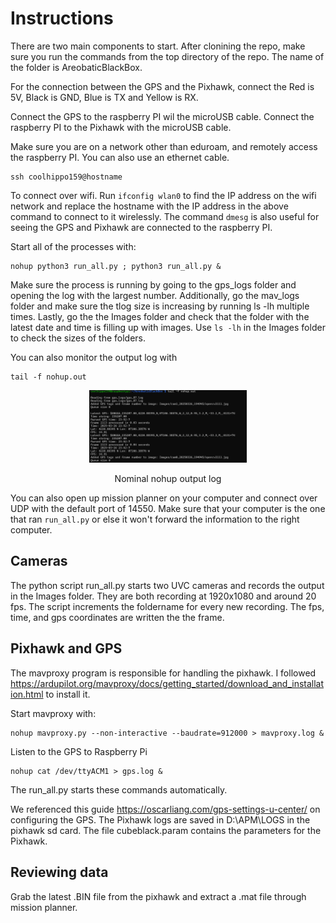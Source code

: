 # Instructions

There are two main components to start. After clonining the repo, make sure you run the commands from the top directory of the repo. The name of the folder is AreobaticBlackBox.

For the connection between the GPS and the Pixhawk, connect the 
Red is 5V, Black is GND, Blue is TX and Yellow is RX.

Connect the GPS to the raspberry PI wil the microUSB cable. Connect the raspberry PI to the Pixhawk with the microUSB cable.

Make sure you are on a network other than eduroam, and remotely access the raspberry PI. You can also use an ethernet cable. 
```
ssh coolhippo159@hostname
```
To connect over wifi. Run `ifconfig wlan0` to find the IP address on the wifi network and replace the hostname with the IP address in the above command to connect to it wirelessly. The command `dmesg` is also useful for seeing the GPS and Pixhawk are connected to the raspberry PI.

Start all of the processes with:
```
nohup python3 run_all.py ; python3 run_all.py & 

```

Make sure the process is running by going to the gps_logs folder and opening the log with the largest number. Additionally, go the mav_logs folder and make sure the tlog size is increasing by running ls -lh multiple times. Lastly, go the the Images folder and check that the folder with the latest date and time is filling up with images. Use `ls -lh` in the Images folder to check the sizes of the folders.

You can also monitor the output log with 
```
tail -f nohup.out
```
<p align="center">
<img src="./readme_im/nohup.png" width="50%">
</p>
<p align="center">
Nominal nohup output log
</p>

You can also open up mission planner on your computer and connect over UDP with the default port of 14550. Make sure that your computer is the one that ran `run_all.py` or else it won't forward the information to the right computer.


## Cameras
The python script run_all.py starts two UVC cameras and records the output in the Images folder. They are both recording at 1920x1080 and around 20 fps. The script increments the foldername for every new recording. The fps, time, and gps coordinates are written the the frame.

## Pixhawk and GPS

The mavproxy program is responsible for handling the pixhawk. I followed https://ardupilot.org/mavproxy/docs/getting_started/download_and_installation.html to install it.

Start mavproxy with:

```
nohup mavproxy.py --non-interactive --baudrate=912000 > mavproxy.log & 
```

Listen to the GPS to Raspberry Pi

```
nohup cat /dev/ttyACM1 > gps.log &
```

The run_all.py starts these commands automatically.

We referenced this guide https://oscarliang.com/gps-settings-u-center/ on configuring the GPS.
The Pixhawk logs are saved in D:\APM\LOGS in the pixhawk sd card. The file cubeblack.param contains the parameters for the Pixhawk.



## Reviewing data

Grab the latest .BIN file from the pixhawk and extract a .mat file through mission planner.
